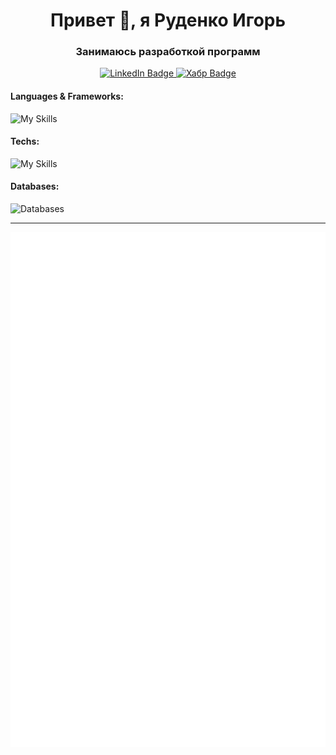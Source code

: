 <h1 align="center">Привет 👋, я Руденко Игорь</h1>
<h3 align="center">Занимаюсь разработкой программ</h3>

<div id="badges" align="center">
  <a href="https://www.linkedin.com/in/igor-rudenko-a59592222/" target="_blank">
    <img src="https://img.shields.io/badge/LinkedIn-blue?style=for-the-badge&logo=linkedin&logoColor=white" alt="LinkedIn Badge"/>
  </a>

  <a href="https://habr.com/ru/users/ig_rudenko/publications/articles/" target="_blank">
    <img src="https://img.shields.io/badge/Хабр-skyblue?style=for-the-badge&logo=habr&logoColor=white" alt="Хабр Badge"/>
  </a>
  
</div>


<h4 align="left">Languages & Frameworks:</h4>

![My Skills](https://skillicons.dev/icons?i=py,go,js,ts,bash,django,flask,fastapi,vue)

<h4 align="left">Techs:</h4>

![My Skills](https://skillicons.dev/icons?i=docker,ansible,nginx,rabbitmq,elasticsearch,jenkins)


<h4 align="left">Databases:</h4>

![Databases](https://skillicons.dev/icons?i=postgres,mysql,redis,mongo)

<hr>

<!--
<a href="https://github.com/ryo-ma/github-profile-trophy"><img src="https://github-profile-trophy.vercel.app/?username=ig-rudenko&no-frame=true&no-bg=true&theme=onedark" alt="ig-rudenko" /></a>
-->

![Показатели](/github-metrics.svg)
